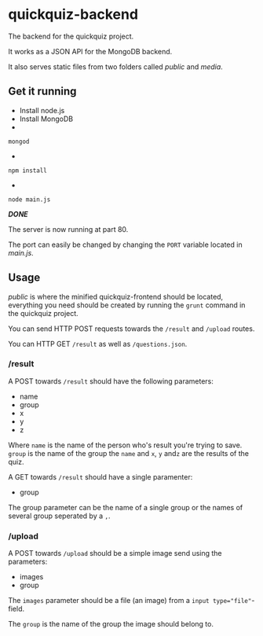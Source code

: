 quickquiz-backend
===============

The backend for the quickquiz project.

It works as a JSON API for the MongoDB backend.

It also serves static files from two folders called *public* and *media*. 

## Get it running
* Install node.js
* Install MongoDB
* 
```
mongod
```
* 
```
npm install
```
* 
```
node main.js
```

***DONE***

The server is now running at part 80.

The port can easily be changed by changing the ```PORT``` variable located in *main.js*.

## Usage

*public* is where the minified quickquiz-frontend should be located, everything you need should be created by running the ```grunt``` command in the quickquiz project.

You can send HTTP POST requests towards the ```/result``` and ```/upload``` routes.

You can HTTP GET ```/result``` as well as ```/questions.json```.


### /result
A POST towards ```/result``` should have the following parameters:   

* name
* group
* x
* y
* z

Where ```name``` is the name of the person who's result you're trying to save. ```group``` is the name of the group the ```name``` and ```x```, ```y``` and```z``` are the results of the quiz.

A GET towards ```/result``` should have a single paramenter:

* group
 
The group parameter can be the name of a single group or the names of several group seperated by a ```,```.

### /upload

A POST towards ```/upload``` should be a simple image send using the parameters:

* images
* group

The ```images``` parameter should be a file (an image) from a ```input type="file"```-field.

The ```group``` is the name of the group the image should belong to.
